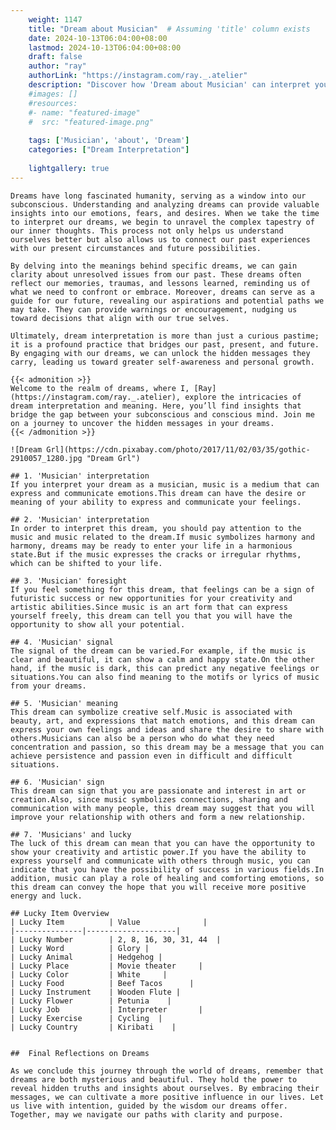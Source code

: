 ```yaml
---
    weight: 1147
    title: "Dream about Musician"  # Assuming 'title' column exists
    date: 2024-10-13T06:04:00+08:00
    lastmod: 2024-10-13T06:04:00+08:00
    draft: false
    author: "ray"
    authorLink: "https://instagram.com/ray._.atelier"
    description: "Discover how 'Dream about Musician' can interpret your future and uncover its significant meanings in your life."
    #images: []
    #resources:
    #- name: "featured-image"
    #  src: "featured-image.png"
    
    tags: ['Musician', 'about', 'Dream']
    categories: ["Dream Interpretation"]
    
    lightgallery: true
---
```

    
    Dreams have long fascinated humanity, serving as a window into our subconscious. Understanding and analyzing dreams can provide valuable insights into our emotions, fears, and desires. When we take the time to interpret our dreams, we begin to unravel the complex tapestry of our inner thoughts. This process not only helps us understand ourselves better but also allows us to connect our past experiences with our present circumstances and future possibilities.
    
    By delving into the meanings behind specific dreams, we can gain clarity about unresolved issues from our past. These dreams often reflect our memories, traumas, and lessons learned, reminding us of what we need to confront or embrace. Moreover, dreams can serve as a guide for our future, revealing our aspirations and potential paths we may take. They can provide warnings or encouragement, nudging us toward decisions that align with our true selves.
    
    Ultimately, dream interpretation is more than just a curious pastime; it is a profound practice that bridges our past, present, and future. By engaging with our dreams, we can unlock the hidden messages they carry, leading us toward greater self-awareness and personal growth.
    
    {{< admonition >}}
    Welcome to the realm of dreams, where I, [Ray](https://instagram.com/ray._.atelier), explore the intricacies of dream interpretation and meaning. Here, you’ll find insights that bridge the gap between your subconscious and conscious mind. Join me on a journey to uncover the hidden messages in your dreams.
    {{< /admonition >}}
    
    ![Dream Grl](https://cdn.pixabay.com/photo/2017/11/02/03/35/gothic-2910057_1280.jpg "Dream Grl")
    
    ## 1. 'Musician' interpretation
    If you interpret your dream as a musician, music is a medium that can express and communicate emotions.This dream can have the desire or meaning of your ability to express and communicate your feelings.
    
    ## 2. 'Musician' interpretation
    In order to interpret this dream, you should pay attention to the music and music related to the dream.If music symbolizes harmony and harmony, dreams may be ready to enter your life in a harmonious state.But if the music expresses the cracks or irregular rhythms, which can be shifted to your life.
    
    ## 3. 'Musician' foresight
    If you feel something for this dream, that feelings can be a sign of futuristic success or new opportunities for your creativity and artistic abilities.Since music is an art form that can express yourself freely, this dream can tell you that you will have the opportunity to show all your potential.
    
    ## 4. 'Musician' signal
    The signal of the dream can be varied.For example, if the music is clear and beautiful, it can show a calm and happy state.On the other hand, if the music is dark, this can predict any negative feelings or situations.You can also find meaning to the motifs or lyrics of music from your dreams.
    
    ## 5. 'Musician' meaning
    This dream can symbolize creative self.Music is associated with beauty, art, and expressions that match emotions, and this dream can express your own feelings and ideas and share the desire to share with others.Musicians can also be a person who do what they need concentration and passion, so this dream may be a message that you can achieve persistence and passion even in difficult and difficult situations.
    
    ## 6. 'Musician' sign
    This dream can sign that you are passionate and interest in art or creation.Also, since music symbolizes connections, sharing and communication with many people, this dream may suggest that you will improve your relationship with others and form a new relationship.
    
    ## 7. 'Musicians' and lucky
    The luck of this dream can mean that you can have the opportunity to show your creativity and artistic power.If you have the ability to express yourself and communicate with others through music, you can indicate that you have the possibility of success in various fields.In addition, music can play a role of healing and comforting emotions, so this dream can convey the hope that you will receive more positive energy and luck.
    
    ## Lucky Item Overview
    | Lucky Item          | Value              |
    |---------------|--------------------|
    | Lucky Number        | 2, 8, 16, 30, 31, 44  |
    | Lucky Word          | Glory |
    | Lucky Animal        | Hedgehog |
    | Lucky Place         | Movie theater     |
    | Lucky Color         | White     |
    | Lucky Food          | Beef Tacos      |
    | Lucky Instrument    | Wooden Flute |
    | Lucky Flower        | Petunia    |
    | Lucky Job           | Interpreter       |
    | Lucky Exercise      | Cycling  |
    | Lucky Country       | Kiribati    |
    
    
    ##  Final Reflections on Dreams
    
    As we conclude this journey through the world of dreams, remember that dreams are both mysterious and beautiful. They hold the power to reveal hidden truths and insights about ourselves. By embracing their messages, we can cultivate a more positive influence in our lives. Let us live with intention, guided by the wisdom our dreams offer. Together, may we navigate our paths with clarity and purpose.
    